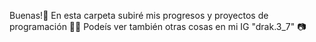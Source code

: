 Buenas!👋 
En esta carpeta subiré mis progresos y proyectos de programación 👨‍💻
Podeís ver también otras cosas en mi IG "drak.3_7" 📷
